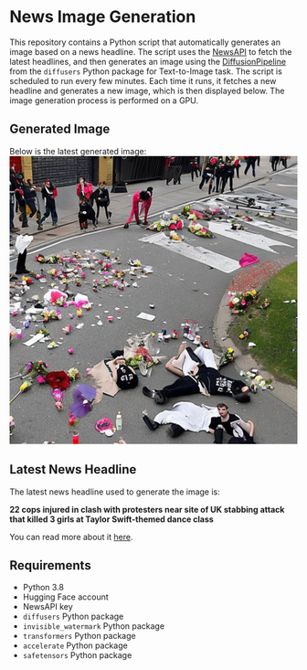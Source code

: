 # News Image Generation
This repository contains a Python script that automatically generates an image based on a news headline. The script uses the [NewsAPI](https://newsapi.org/) to fetch the latest headlines, and then generates an image using the [DiffusionPipeline](https://github.com/huggingface/diffusers) from the `diffusers` Python package for Text-to-Image task.
The script is scheduled to run every few minutes. Each time it runs, it fetches a new headline and generates a new image, which is then displayed below. The image generation process is performed on a GPU.

## Generated Image
Below is the latest generated image:
![Generated Image](image.png)

## Latest News Headline
The latest news headline used to generate the image is:

**22 cops injured in clash with protesters near site of UK stabbing attack that killed 3 girls at Taylor Swift-themed dance class**

You can read more about it [here](https://news.google.com/rss/articles/CBMi-gFBVV95cUxPT0NNUEwtM0Raek80ME1MUk4ybFd6UVFFZUZjVlpuV1pHcU9HeEJuejBQOWlGOVVhVV9wak1MbGdYV0dOR2ZkWnZYemlZa1EtRGpQWTFGUjFtV19BQmJkR1ZtdThpbll5R0xxb2FEYjloUkJZZnk0aGlNVW96NEtxYU5ELU84R1czaUJ6WGlOaXlrQTVlVm1CMEREeXJ6WVdRdkc2MUt5YWd1Tm83X2Vrbi1sdnRWVExBTUZFQWRSenpuc2dXUGZMUkd2MWY0MlNsR2FVTkMyUGtyZi1vSjVGY2VpNkdvbUs5eV9VcWdicnAtMUhGWl9vYnZ3?oc=5).

## Requirements
- Python 3.8
- Hugging Face account
- NewsAPI key
- `diffusers` Python package
- `invisible_watermark` Python package
- `transformers` Python package
- `accelerate` Python package
- `safetensors` Python package
